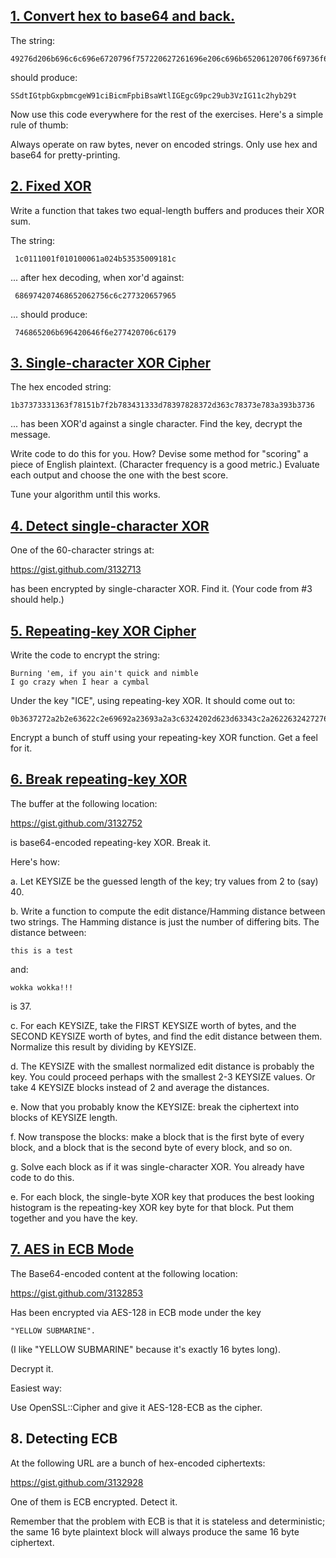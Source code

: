 ## [1. Convert hex to base64 and back.](c1.py)

The string:

    49276d206b696c6c696e6720796f757220627261696e206c696b65206120706f69736f6e6f7573206d757368726f6f6d

should produce:

    SSdtIGtpbGxpbmcgeW91ciBicmFpbiBsaWtlIGEgcG9pc29ub3VzIG11c2hyb29t

Now use this code everywhere for the rest of the exercises. Here's a
simple rule of thumb:

  Always operate on raw bytes, never on encoded strings. Only use hex
  and base64 for pretty-printing.

## [2. Fixed XOR](c2.py)

Write a function that takes two equal-length buffers and produces
their XOR sum.

The string:

     1c0111001f010100061a024b53535009181c

... after hex decoding, when xor'd against:

     686974207468652062756c6c277320657965

... should produce:

     746865206b696420646f6e277420706c6179


## [3. Single-character XOR Cipher](c3.py)

The hex encoded string:

    1b37373331363f78151b7f2b783431333d78397828372d363c78373e783a393b3736

... has been XOR'd against a single character. Find the key, decrypt
the message.

Write code to do this for you. How? Devise some method for "scoring" a
piece of English plaintext. (Character frequency is a good metric.)
Evaluate each output and choose the one with the best score.

Tune your algorithm until this works.


## [4. Detect single-character XOR](c4.py)

One of the 60-character strings at:

https://gist.github.com/3132713

has been encrypted by single-character XOR. Find it. (Your code from
\#3 should help.)


## [5. Repeating-key XOR Cipher](c5.py)

Write the code to encrypt the string:

    Burning 'em, if you ain't quick and nimble
    I go crazy when I hear a cymbal

Under the key "ICE", using repeating-key XOR. It should come out to:

    0b3637272a2b2e63622c2e69692a23693a2a3c6324202d623d63343c2a26226324272765272a282b2f20430a652e2c652a3124333a653e2b2027630c692b20283165286326302e27282f

Encrypt a bunch of stuff using your repeating-key XOR function. Get a
feel for it.


## [6. Break repeating-key XOR](c6.py)

The buffer at the following location:

https://gist.github.com/3132752

is base64-encoded repeating-key XOR. Break it.

Here's how:

a. Let KEYSIZE be the guessed length of the key; try values from 2 to
(say) 40.

b. Write a function to compute the edit distance/Hamming distance
between two strings. The Hamming distance is just the number of
differing bits. The distance between:

    this is a test

and:

    wokka wokka!!!

is 37.

c. For each KEYSIZE, take the FIRST KEYSIZE worth of bytes, and the
SECOND KEYSIZE worth of bytes, and find the edit distance between
them. Normalize this result by dividing by KEYSIZE.

d. The KEYSIZE with the smallest normalized edit distance is probably
the key. You could proceed perhaps with the smallest 2-3 KEYSIZE
values. Or take 4 KEYSIZE blocks instead of 2 and average the
distances.

e. Now that you probably know the KEYSIZE: break the ciphertext into
blocks of KEYSIZE length.

f. Now transpose the blocks: make a block that is the first byte of
every block, and a block that is the second byte of every block, and
so on.

g. Solve each block as if it was single-character XOR. You already
have code to do this.

e. For each block, the single-byte XOR key that produces the best
looking histogram is the repeating-key XOR key byte for that
block. Put them together and you have the key.

## [7. AES in ECB Mode](c7.py)

The Base64-encoded content at the following location:

https://gist.github.com/3132853

Has been encrypted via AES-128 in ECB mode under the key

    "YELLOW SUBMARINE".

(I like "YELLOW SUBMARINE" because it's exactly 16 bytes long).

Decrypt it.

Easiest way:

Use OpenSSL::Cipher and give it AES-128-ECB as the cipher.

## 8. Detecting ECB

At the following URL are a bunch of hex-encoded ciphertexts:

https://gist.github.com/3132928

One of them is ECB encrypted. Detect it.

Remember that the problem with ECB is that it is stateless and
deterministic; the same 16 byte plaintext block will always produce
the same 16 byte ciphertext.
